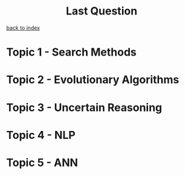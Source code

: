 <h1 align="center">Last Question</h1>

[back to index](../README.md)


# Topic 1 - Search Methods

# Topic 2 - Evolutionary Algorithms

# Topic 3 - Uncertain Reasoning

# Topic 4 - NLP

# Topic 5 - ANN

